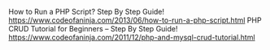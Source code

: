 How to Run a PHP Script? Step By Step Guide!  https://www.codeofaninja.com/2013/06/how-to-run-a-php-script.html
PHP CRUD Tutorial for Beginners – Step By Step Guide!  https://www.codeofaninja.com/2011/12/php-and-mysql-crud-tutorial.html
